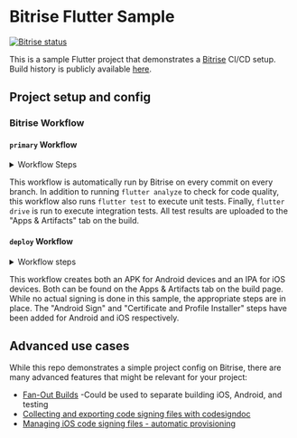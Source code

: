# Bitrise Flutter Sample

[![Bitrise status](https://app.bitrise.io/app/e6acd6634ef188c0/status.svg?token=ySsYqtCVgbkhizkjhlZnbQ&branch=main)](https://app.bitrise.io/app/aa6d28fe1fba58a8) 

This is a sample Flutter project that demonstrates a [Bitrise](https://bitrise.io) CI/CD setup. Build history is publicly available [here](https://app.bitrise.io/app/aa6d28fe1fba58a8#/builds).

## Project setup and config

### Bitrise Workflow

#### `primary` Workflow

<details>
<summary>Workflow Steps</summary>

![Primary workflow](docs/workflow-primary.png)
</details>

This workflow is automatically run by Bitrise on every commit on every branch. In addition to running `flutter analyze` to check for code quality, this workflow also runs `flutter test` to execute unit tests. Finally, `flutter drive` is run to execute integration tests. All test results are uploaded to the "Apps & Artifacts" tab on the build. 

#### `deploy` Workflow
<details>
<summary>Workflow steps</summary>

![Deploy workflow](docs/workflow-deploy.png)
</details>

This workflow creates both an APK for Android devices and an IPA for iOS devices. Both can be found on the Apps & Artifacts tab on the build page. While no actual signing is done in this sample, the appropriate steps are in place. The "Android Sign" and "Certificate and Profile Installer" steps have been added for Android and iOS respectively. 

## Advanced use cases

While this repo demonstrates a simple project config on Bitrise, there are many advanced features that might be relevant for your project:

- [Fan-Out Builds](https://blog.bitrise.io/fan-out-parallel-builds-and-test-reports-on-bitrise) -Could be used to separate building iOS, Android, and testing
- [Collecting and exporting code signing files with codesigndoc](https://devcenter.bitrise.io/code-signing/ios-code-signing/collecting-files-with-codesigndoc/#collecting-the-files-with-codesigndoc)
- [Managing iOS code signing files - automatic provisioning](https://devcenter.bitrise.io/code-signing/ios-code-signing/ios-auto-provisioning/)
